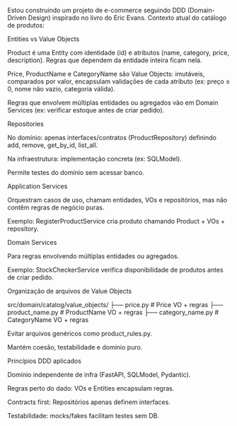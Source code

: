 Estou construindo um projeto de e-commerce seguindo DDD (Domain-Driven Design) inspirado no livro do Eric Evans.
Contexto atual do catálogo de produtos:

Entities vs Value Objects

Product é uma Entity com identidade (id) e atributos (name, category, price, description). Regras que dependem da entidade inteira ficam nela.

Price, ProductName e CategoryName são Value Objects: imutáveis, comparados por valor, encapsulam validações de cada atributo (ex: preço ≥ 0, nome não vazio, categoria válida).

Regras que envolvem múltiplas entidades ou agregados vão em Domain Services (ex: verificar estoque antes de criar pedido).

Repositories

No domínio: apenas interfaces/contratos (ProductRepository) definindo add, remove, get_by_id, list_all.

Na infraestrutura: implementação concreta (ex: SQLModel).

Permite testes do domínio sem acessar banco.

Application Services

Orquestram casos de uso, chamam entidades, VOs e repositórios, mas não contêm regras de negócio puras.

Exemplo: RegisterProductService cria produto chamando Product + VOs + repository.

Domain Services

Para regras envolvendo múltiplas entidades ou agregados.

Exemplo: StockCheckerService verifica disponibilidade de produtos antes de criar pedido.

Organização de arquivos de Value Objects

src/domain/catalog/value_objects/
├── price.py          # Price VO + regras
├── product_name.py   # ProductName VO + regras
├── category_name.py  # CategoryName VO + regras


Evitar arquivos genéricos como product_rules.py.

Mantém coesão, testabilidade e domínio puro.

Princípios DDD aplicados

Domínio independente de infra (FastAPI, SQLModel, Pydantic).

Regras perto do dado: VOs e Entities encapsulam regras.

Contracts first: Repositórios apenas definem interfaces.

Testabilidade: mocks/fakes facilitam testes sem DB.
